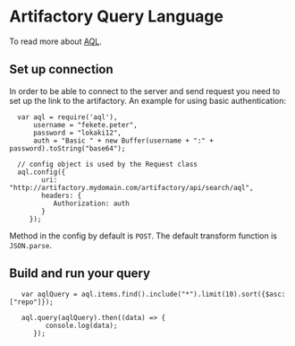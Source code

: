 # Artifactory Query Language
To read more about [AQL](https://www.jfrog.com/confluence/display/RTF/Artifactory+Query+Language).

## Set up connection
In order to be able to connect to the server and send request you need to set up
the link to the artifactory. An example for using basic authentication:

```
  var aql = require('aql'),
      username = "fekete.peter",
      password = "lokaki12",
      auth = "Basic " + new Buffer(username + ":" + password).toString("base64");

  // config object is used by the Request class
  aql.config({
        uri: "http://artifactory.mydomain.com/artifactory/api/search/aql",
        headers: {
           Authorization: auth
        }
     });
```

Method in the config by default is `POST`. The default transform function is
`JSON.parse`.


## Build and run your query

```
   var aqlQuery = aql.items.find().include("*").limit(10).sort({$asc: ["repo"]});

   aql.query(aqlQuery).then((data) => {
         console.log(data);
      });

```
